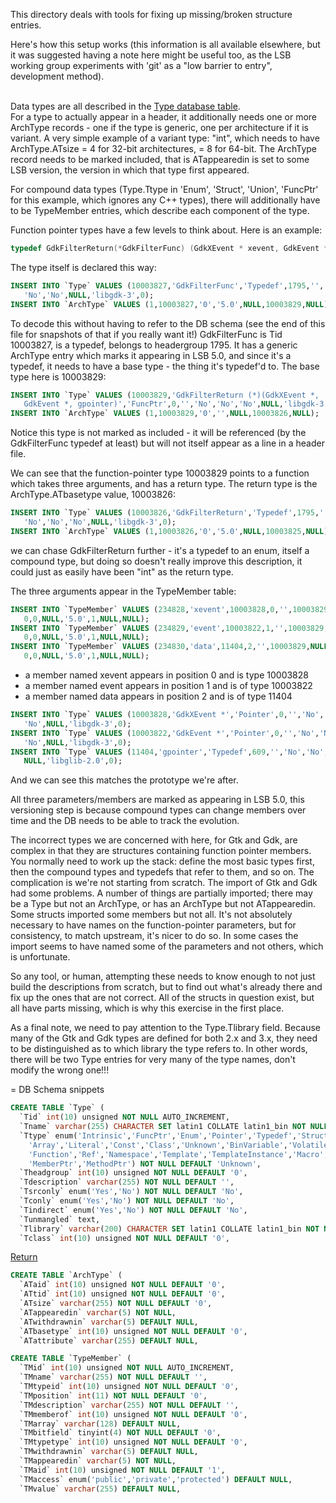 This directory deals with tools for fixing up missing/broken
structure entries.

Here's how this setup works (this information is all available elsewhere,
but it was suggested having a note here might be useful too, as 
the LSB working group experiments with 'git' as a "low barrier to 
entry", development method).

<a name="typetable_return"></a>  
Data types are all described in the [Type database table](#typetable).  
For a
type to actually appear in a header, it additionally needs one
or more ArchType records - one if the type is generic, one per
architecture if it is variant. A very simple example of a variant
type: "int", which needs to have ArchType.ATsize = 4 for 32-bit
architectures, = 8 for 64-bit.  The ArchType record needs to be
marked included, that is ATappearedin is set to some LSB version,
the version in which that type first appeared.

For compound data types (Type.Ttype in 'Enum', 'Struct', 'Union',
'FuncPtr' for this example, which ignores any C++ types), there
will additionally have to be TypeMember entries, which describe
each component of the type.

Function pointer types have a few levels to think about. Here
is an example:

```C
typedef GdkFilterReturn(*GdkFilterFunc) (GdkXEvent * xevent, GdkEvent * event, gpointer data);
```

The type itself is declared this way:

```sql
INSERT INTO `Type` VALUES (10003827,'GdkFilterFunc','Typedef',1795,'','No',
   'No','No',NULL,'libgdk-3',0);
INSERT INTO `ArchType` VALUES (1,10003827,'0','5.0',NULL,10003829,NULL);
```

To decode this without having to refer to the DB schema (see the
end of this file for snapshots of that if you really want it!)
GdkFilterFunc is Tid 10003827, is a typedef, belongs to headergroup 1795.
It has a generic ArchType entry which marks it appearing in LSB 5.0,
and since it's a typedef, it needs to have a base type - the thing
it's typedef'd to. The base type here is 10003829:

```sql
INSERT INTO `Type` VALUES (10003829,'GdkFilterReturn (*)(GdkXEvent *, 
   GdkEvent *, gpointer)','FuncPtr',0,'','No','No','No',NULL,'libgdk-3',0);
INSERT INTO `ArchType` VALUES (1,10003829,'0','',NULL,10003826,NULL);
```

Notice this type is not marked as included - it will be referenced
(by the GdkFilterFunc typedef at least) but will not itself appear as
a line in a header file.

We can see that the function-pointer type 10003829 points to
a function which takes three arguments, and has a return type.
The return type is the ArchType.ATbasetype value, 10003826:

```sql
INSERT INTO `Type` VALUES (10003826,'GdkFilterReturn','Typedef',1795,'',
   'No','No','No',NULL,'libgdk-3',0);
INSERT INTO `ArchType` VALUES (1,10003826,'0','5.0',NULL,10003825,NULL);
```

we can chase GdkFilterReturn further - it's a typedef to an
enum, itself a compound type, but doing so doesn't really improve
this description, it could just as easily have been "int" as the
return type.

The three arguments appear in the TypeMember table:

```sql
INSERT INTO `TypeMember` VALUES (234828,'xevent',10003828,0,'',10003829,NULL,
   0,0,NULL,'5.0',1,NULL,NULL);
INSERT INTO `TypeMember` VALUES (234829,'event',10003822,1,'',10003829,NULL,
   0,0,NULL,'5.0',1,NULL,NULL);
INSERT INTO `TypeMember` VALUES (234830,'data',11404,2,'',10003829,NULL,
   0,0,NULL,'5.0',1,NULL,NULL);
```

* a member named xevent appears in position 0 and is type 10003828
* a member named event appears in position 1 and is of type 10003822
* a member named data appears in position 2 and is of type 11404

```sql
INSERT INTO `Type` VALUES (10003828,'GdkXEvent *','Pointer',0,'','No','No',
   'No',NULL,'libgdk-3',0);
INSERT INTO `Type` VALUES (10003822,'GdkEvent *','Pointer',0,'','No','No',
   'No',NULL,'libgdk-3',0);
INSERT INTO `Type` VALUES (11404,'gpointer','Typedef',609,'','No','No','No',
   NULL,'libglib-2.0',0);
```

And we can see this matches the prototype we're after.

All three parameters/members are marked as appearing in LSB 5.0, this
versioning step is because compound types can change members over time
and the DB needs to be able to track the evolution.

The incorrect types we are concerned with here, for Gtk and Gdk, are
complex in that they are structures containing function pointer members.
You normally need to work up the stack: define the most basic types first,
then the compound types and typedefs that refer to them, and so on.
The complication is we're not starting from scratch.  The import of Gtk
and Gdk had some problems.  A number of things are partially imported;
there may be a Type but not an ArchType, or has an ArchType but not
ATappearedin.  Some structs imported some members but not all.  It's not
absolutely necessary to have names on the function-pointer parameters,
but for consistency, to match upstream, it's nicer to do so.  In some
cases the import seems to have named some of the parameters and not
others, which is unfortunate.

So any tool, or human, attempting these needs to know enough to not
just build the descriptions from scratch, but to find out what's
already there and fix up the ones that are not correct.  All of the
structs in question exist, but all have parts missing, which is why
this exercise in the first place.

As a final note, we need to pay attention to the Type.Tlibrary field.
Because many of the Gtk and Gdk types are defined for both 2.x
and 3.x, they need to be distinguished as to which library the type
refers to.  In other words, there will be two Type entries for very
many of the type names, don't modify the wrong one!!!

= DB Schema snippets

<a name="typetable"></a>
```sql
CREATE TABLE `Type` (
  `Tid` int(10) unsigned NOT NULL AUTO_INCREMENT,
  `Tname` varchar(255) CHARACTER SET latin1 COLLATE latin1_bin NOT NULL DEFAULT '',
  `Ttype` enum('Intrinsic','FuncPtr','Enum','Pointer','Typedef','Struct','Union',
    'Array','Literal','Const','Class','Unknown','BinVariable','Volatile',
    'Function','Ref','Namespace','Template','TemplateInstance','Macro',
    'MemberPtr','MethodPtr') NOT NULL DEFAULT 'Unknown',
  `Theadgroup` int(10) unsigned NOT NULL DEFAULT '0',
  `Tdescription` varchar(255) NOT NULL DEFAULT '',
  `Tsrconly` enum('Yes','No') NOT NULL DEFAULT 'No',
  `Tconly` enum('Yes','No') NOT NULL DEFAULT 'No',
  `Tindirect` enum('Yes','No') NOT NULL DEFAULT 'No', 
  `Tunmangled` text,
  `Tlibrary` varchar(200) CHARACTER SET latin1 COLLATE latin1_bin NOT NULL DEFAULT '',
  `Tclass` int(10) unsigned NOT NULL DEFAULT '0',
```
[Return](#typetable_return)

```sql
CREATE TABLE `ArchType` (
  `ATaid` int(10) unsigned NOT NULL DEFAULT '0',
  `ATtid` int(10) unsigned NOT NULL DEFAULT '0',
  `ATsize` varchar(255) NOT NULL DEFAULT '0',
  `ATappearedin` varchar(5) NOT NULL,
  `ATwithdrawnin` varchar(5) DEFAULT NULL,
  `ATbasetype` int(10) unsigned NOT NULL DEFAULT '0',
  `ATattribute` varchar(255) DEFAULT NULL,

```

```sql
CREATE TABLE `TypeMember` (
  `TMid` int(10) unsigned NOT NULL AUTO_INCREMENT,
  `TMname` varchar(255) NOT NULL DEFAULT '',
  `TMtypeid` int(10) unsigned NOT NULL DEFAULT '0',
  `TMposition` int(11) NOT NULL DEFAULT '0',
  `TMdescription` varchar(255) NOT NULL DEFAULT '',
  `TMmemberof` int(10) unsigned NOT NULL DEFAULT '0',
  `TMarray` varchar(128) DEFAULT NULL,
  `TMbitfield` tinyint(4) NOT NULL DEFAULT '0',
  `TMtypetype` int(10) unsigned NOT NULL DEFAULT '0',
  `TMwithdrawnin` varchar(5) DEFAULT NULL,
  `TMappearedin` varchar(5) NOT NULL,
  `TMaid` int(10) unsigned NOT NULL DEFAULT '1',
  `TMaccess` enum('public','private','protected') DEFAULT NULL,
  `TMvalue` varchar(255) DEFAULT NULL,
```

